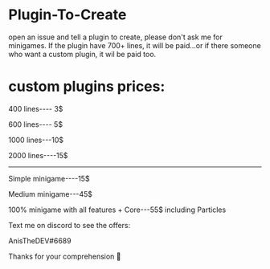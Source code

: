 # Plugin-To-Create
open an issue and tell a plugin to create, please don't ask me for minigames. If the plugin have 700+ lines, it will be paid...or if there
someone who want a custom plugin, it wil be paid too.


# custom plugins prices:

400 lines---- 3$

600 lines---- 5$

1000 lines---10$

2000 lines----15$

______________________

Simple minigame----15$

Medium minigame---45$

100% minigame with all  features + Core---55$ including Particles 

Text me on discord to see the offers:

AnisTheDEV#6689


Thanks for your comprehension 🍩
